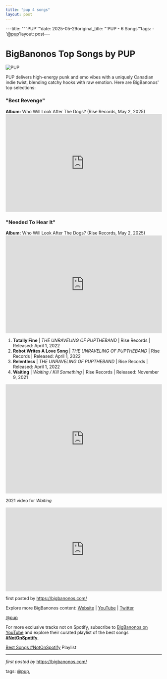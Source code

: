 ```yaml
---
title: "pup 4 songs"
layout: post
---
```

---title: "' 'PUP''"date: 2025-05-29original_title: "'PUP - 6 Songs'"tags:  - '[@pup](/tags/pup/)'layout: post---<h1>BigBanonos Top Songs by PUP</h1> <img src="https://media.pitchfork.com/photos/6273e541c75302f40c14a42b/3:2/w_3000,h_2000,c_limit/Pup.jpg" alt="PUP"> <p>PUP delivers high-energy punk and emo vibes with a uniquely Canadian indie twist, blending catchy hooks with raw emotion. Here are BigBanonos' top selections:</p> <h3>"Best Revenge"</h3><p><strong>Album:</strong> Who Will Look After The Dogs? (Rise Records, May 2, 2025)<br /><iframe width="100%" height="315" src="https://www.youtube.com/embed/g7I4pK2Hows" frameborder="0" allowfullscreen></iframe></p> <h3>"Needed To Hear It"</h3><p><strong>Album:</strong> Who Will Look After The Dogs? (Rise Records, May 2, 2025)<br /><iframe width="100%" height="315" src="https://www.youtube.com/embed/1QJbPS4lxJs" frameborder="0" allowfullscreen></iframe></p> <ol> <li><strong>Totally Fine</strong> | <em>THE UNRAVELING OF PUPTHEBAND</em> | Rise Records | Released: April 1, 2022</li> <li><strong>Robot Writes A Love Song</strong> | <em>THE UNRAVELING OF PUPTHEBAND</em> | Rise Records | Released: April 1, 2022</li> <li><strong>Relentless</strong> | <em>THE UNRAVELING OF PUPTHEBAND</em> | Rise Records | Released: April 1, 2022</li> <li><strong>Waiting</strong> | <em>Waiting / Kill Something</em> | Rise Records | Released: November 9, 2021</li></ol> <div> <iframe src="https://open.spotify.com/embed/playlist/75OJxOIrkt95ERz65Xp6KI?utm_source=generator" width="100%" height="352" frameborder="0" allow="autoplay; clipboard-write; encrypted-media; fullscreen; picture-in-picture" loading="lazy"></iframe></div> <p>2021 video for <em>Waiting</em></p><iframe frameborder="0" height="270" src="https://youtube.com/embed/xHG36NyvaUk" width="100%"></iframe> <p>first posted by <a href="https://bigbanonos.com/">https://bigbanonos.com/</a></p> <div> <p>Explore more BigBanonos content: <a href="https://bigbanonos.com/">Website</a> | <a href="https://www.youtube.com/[@BigBanonos](/tags/BigBanonos/)">YouTube</a> | <a href="https://x.com/bigbanonos">Twitter</a></p></div> <!-- Tags --><p>[@pup](/tags/pup/)</p><!--Subscribe and Playlist Links--><div>    <p>For more exclusive tracks not on Spotify, subscribe to <a href="https://www.youtube.com/[@BigBanonos](/tags/BigBanonos/)" target="_blank">BigBanonos on YouTube</a> and explore their curated playlist of the best songs <strong>[#NotOnSpotify](/tags/NotOnSpotify/)</strong>.</p>    <p><a href="https://www.youtube.com/playlist?list=PLtuNtuTatqI0kFahUCbtbfenC_ET5O_tr" target="_blank">Best Songs [#NotOnSpotify](/tags/NotOnSpotify/) Playlist<br /></a></p></div><hr /><p><em>first posted by</em> <a href="https://bigbanonos.com/" rel="noopener" target="_new">https://bigbanonos.com/</a></p><p>tags: [@pup](/tags/pup/),</p>
